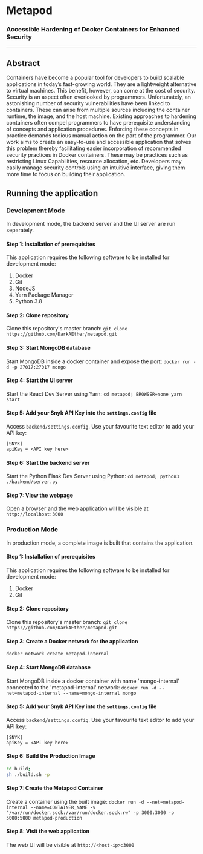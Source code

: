 # Metapod
### Accessible Hardening of Docker Containers for Enhanced Security
---
## Abstract
Containers have become a popular tool for developers to build scalable applications in today’s fast-growing world. They are a lightweight alternative to virtual machines. This benefit, however, can come at the cost of security. Security is an aspect often overlooked by programmers. Unfortunately, an astonishing number of security vulnerabilities have been linked to containers. These can arise from multiple sources including the container runtime, the image, and the host machine. Existing approaches to hardening containers often compel programmers to have prerequisite understanding of concepts and application procedures. Enforcing these concepts in practice demands tedious manual action on the part of the programmer. Our work aims to create an easy-to-use and accessible application that solves this problem thereby facilitating easier incorporation of recommended security practices in Docker containers. These may be practices such as restricting Linux Capabilities, resource allocation, etc. Developers may easily manage security controls using an intuitive interface, giving them more time to focus on building their application.

## Running the application
### Development Mode
In development mode, the backend server and the UI server are run separately.

#### Step 1: Installation of prerequisites
This application requires the following software to be installed for development mode:
1. Docker
2. Git
3. NodeJS
4. Yarn Package Manager
5. Python 3.8

#### Step 2: Clone repository
Clone this repository's master branch: `git clone https://github.com/DarkAEther/metapod.git`

#### Step 3: Start MongoDB database
Start MongoDB inside a docker container and expose the port: `docker run -d -p 27017:27017 mongo`

#### Step 4: Start the UI server
Start the React Dev Server using Yarn: `cd metapod; BROWSER=none yarn start`

#### Step 5: Add your Snyk API Key into the `settings.config` file
Access `backend/settings.config`.
Use your favourite text editor to add your API key:
```
[SNYK]
apiKey = <API key here>
```

#### Step 6: Start the backend server
Start the Python Flask Dev Server using Python: `cd metapod; python3 ./backend/server.py`

#### Step 7: View the webpage
Open a browser and the web application will be visible at `http://localhost:3000`

### Production Mode
In production mode, a complete image is built that contains the application.

#### Step 1: Installation of prerequisites
This application requires the following software to be installed for development mode:
1. Docker
2. Git

#### Step 2: Clone repository
Clone this repository's master branch: `git clone https://github.com/DarkAEther/metapod.git`

#### Step 3: Create a Docker network for the application
`docker network create metapod-internal`

#### Step 4: Start MongoDB database
Start MongoDB inside a docker container with name 'mongo-internal' connected to the 'metapod-internal' network: `docker run -d --net=metapod-internal --name=mongo-internal mongo`

#### Step 5: Add your Snyk API Key into the `settings.config` file
Access `backend/settings.config`.
Use your favourite text editor to add your API key:
```
[SNYK]
apiKey = <API key here>
```

#### Step 6: Build the Production Image
```bash
cd build;
sh ./build.sh -p
```

#### Step 7: Create the Metapod Container
Create a container using the built image:
`docker run -d --net=metapod-internal --name=CONTAINER_NAME -v "/var/run/docker.sock:/var/run/docker.sock:rw" -p 3000:3000 -p 5000:5000 metapod-production`

#### Step 8: Visit the web application
The web UI will be visible at `http://<host-ip>:3000`